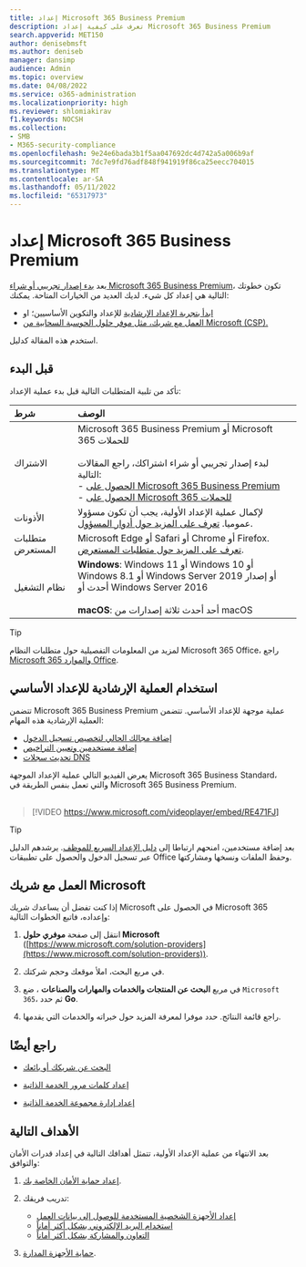 ```yaml
---
title: إعداد Microsoft 365 Business Premium
description: تعرف على كيفية إعداد Microsoft 365 Business Premium
search.appverid: MET150
author: denisebmsft
ms.author: deniseb
manager: dansimp
audience: Admin
ms.topic: overview
ms.date: 04/08/2022
ms.service: o365-administration
ms.localizationpriority: high
ms.reviewer: shlomiakirav
f1.keywords: NOCSH
ms.collection:
- SMB
- M365-security-compliance
ms.openlocfilehash: 9e24e6bada3b1f5aa047692dc4d742a5a006b9af
ms.sourcegitcommit: 7dc7e9fd76adf848f941919f86ca25eecc704015
ms.translationtype: MT
ms.contentlocale: ar-SA
ms.lasthandoff: 05/11/2022
ms.locfileid: "65317973"
---
```

# <a name="set-up-microsoft-365-business-premium"></a>إعداد Microsoft 365 Business Premium

بعد [بدء إصدار تجريبي أو شراء Microsoft 365 Business Premium](get-microsoft-365-business-premium.md)، تكون خطوتك التالية هي إعداد كل شيء. لديك العديد من الخيارات المتاحة. يمكنك:

- [ابدأ بتجربة الإعداد الإرشادية](#use-the-guided-process-for-basic-setup) للإعداد والتكوين الأساسيين؛ او
- [العمل مع شريك، مثل موفر حلول الحوسبة السحابية من Microsoft (CSP).](#work-with-a-microsoft-partner)

استخدم هذه المقالة كدليل.

## <a name="before-you-begin"></a>قبل البدء

تأكد من تلبية المتطلبات التالية قبل بدء عملية الإعداد:

| شرط | الوصف |
|:---|:---|
| الاشتراك | Microsoft 365 Business Premium أو Microsoft 365 للحملات <br/><br/> لبدء إصدار تجريبي أو شراء اشتراكك، راجع المقالات التالية: <br/>- [الحصول على Microsoft 365 Business Premium](get-microsoft-365-business-premium.md)<br/>- [الحصول على Microsoft 365 للحملات](get-microsoft-365-campaigns.md) |
| الأذونات  | لإكمال عملية الإعداد الأولية، يجب أن تكون مسؤولا عموميا. [تعرف على المزيد حول أدوار المسؤول](../admin/add-users/about-admin-roles.md). |
| متطلبات المستعرض | Microsoft Edge أو Safari أو Chrome أو Firefox. [تعرف على المزيد حول متطلبات المستعرض](https://www.microsoft.com/microsoft-365/microsoft-365-and-office-resources#coreui-heading-uyetipy).  |
| نظام التشغيل | **Windows**: Windows 11 أو Windows 10 أو Windows 8.1 أو Windows Server 2019 أو إصدار أحدث أو Windows Server 2016<br/><br/>**macOS**: أحد أحدث ثلاثة إصدارات من macOS |

> [!TIP]
> لمزيد من المعلومات التفصيلية حول متطلبات النظام Microsoft 365 Office، راجع [Microsoft 365 والموارد Office](https://www.microsoft.com/microsoft-365/microsoft-365-and-office-resources).

## <a name="use-the-guided-process-for-basic-setup"></a>استخدام العملية الإرشادية للإعداد الأساسي

تتضمن Microsoft 365 Business Premium عملية موجهة للإعداد الأساسي. تتضمن العملية الإرشادية هذه المهام:

- [إضافة مجالك الحالي لتخصيص تسجيل الدخول](../admin/setup/setup-business-basic.md#add-your-domain-to-personalize-sign-in)
- [إضافة مستخدمين وتعيين التراخيص](../admin/add-users/add-users.md)
- [تحديث سجلات DNS](../admin/setup/setup-business-basic.md#connect-your-domain)

يعرض الفيديو التالي عملية الإعداد الموجهة Microsoft 365 Business Standard، والتي تعمل بنفس الطريقة في Microsoft 365 Business Premium.<br/><br/>

> [!VIDEO https://www.microsoft.com/videoplayer/embed/RE471FJ]

> [!TIP]
> بعد إضافة مستخدمين، امنحهم ارتباطا إلى [دليل الإعداد السريع للموظف](../admin/setup/employee-quick-setup.md). يرشدهم الدليل عبر تسجيل الدخول والحصول على تطبيقات Office وحفظ الملفات ونسخها ومشاركتها.

## <a name="work-with-a-microsoft-partner"></a>العمل مع شريك Microsoft

إذا كنت تفضل أن يساعدك شريك Microsoft في الحصول على Microsoft 365 وإعداده، فاتبع الخطوات التالية:

1. انتقل إلى صفحة **موفري حلول Microsoft** ([https://www.microsoft.com/solution-providers](https://www.microsoft.com/solution-providers)).

2. في مربع البحث، املأ موقعك وحجم شركتك. 

3. في مربع **البحث عن المنتجات والخدمات والمهارات والصناعات** ، ضع `Microsoft 365`، ثم حدد **Go**.

4. راجع قائمة النتائج. حدد موفرا لمعرفة المزيد حول خبراته والخدمات التي يقدمها.

## <a name="see-also"></a>راجع أيضًا

- [البحث عن شريكك أو بائعك](../admin/manage/find-your-partner-or-reseller.md)

- [إعداد كلمات مرور الخدمة الذاتية](../admin/add-users/let-users-reset-passwords.md)

- [إعداد إدارة مجموعة الخدمة الذاتية](/azure/active-directory/enterprise-users/groups-self-service-management)
## <a name="next-objectives"></a>الأهداف التالية

بعد الانتهاء من عملية الإعداد الأولية، تتمثل أهدافك التالية في إعداد قدرات الأمان والتوافق:

1. [إعداد حماية الأمان الخاصة بك](m365bp-security-overview.md).

2. تدريب فريقك:

   - [إعداد الأجهزة الشخصية المستخدمة للوصول إلى بيانات العمل](m365bp-devices-overview.md)
   - [استخدام البريد الإلكتروني بشكل أكثر أماناً](m365bp-protect-email-overview.md)
   - [التعاون والمشاركة بشكل أكثر أماناً](m365bp-collaborate-share-securely.md)

3. [حماية الأجهزة المدارة](m365bp-protect-devices.md).

